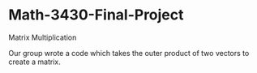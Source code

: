 # Math-3430-Final-Project
Matrix Multiplication

Our group wrote a code which takes the outer product of two vectors to create a matrix.
